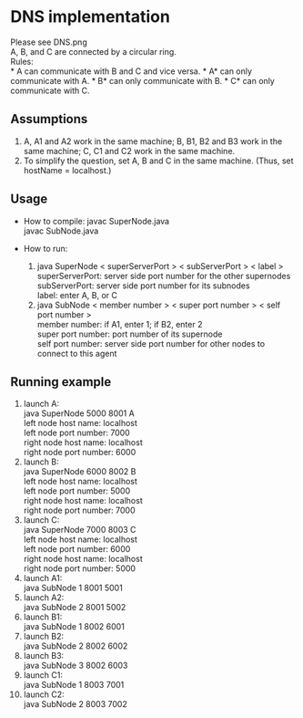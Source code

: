 # DNS implementation
Please see DNS.png  
A, B, and C are connected by a circular ring.  
Rules:  
	* A can communicate with B and C and vice versa.
	* A* can only communicate with A.
	* B* can only communicate with B.
	* C* can only communicate with C.

## Assumptions 
1. A, A1 and A2 work in the same machine; B, B1, B2 and B3 work in the same machine; C, C1 and C2 work in the same machine.
2. To simplify the question, set A, B and C in the same machine. (Thus, set hostName = localhost.)
## Usage
* How to compile: javac SuperNode.java  
						 javac SubNode.java

* How to run:  
   1. java SuperNode < superServerPort > < subServerPort > < label >  
			superServerPort: server side port number for the other supernodes  
			subServerPort: server side port number for its subnodes  
			label: enter A, B, or C
	2. java SubNode < member number > < super port number > < self port number >  
			member number: if A1, enter 1; if B2, enter 2  
			super port number: port number of its supernode  
			self port number: server side port number for other nodes to connect to this agent

## Running example
1. launch A:  
	java SuperNode 5000 8001 A  
	left node host name: localhost  
	left node port number: 7000  
	right node host name: localhost  
	right node port number: 6000  
2. launch B:  
	java SuperNode 6000 8002 B  
	left node host name: localhost  
	left node port number: 5000  
	right node host name: localhost  
	right node port number: 7000  
3. launch C:  
	java SuperNode 7000 8003 C  
	left node host name: localhost  
	left node port number: 6000  
	right node host name: localhost  
	right node port number: 5000  
4. launch A1:  
	java SubNode 1 8001 5001  
5. launch A2:  
	java SubNode 2 8001 5002  
6. launch B1:  
	java SubNode 1 8002 6001  
7. launch B2:  
	java SubNode 2 8002 6002  
8. launch B3:  
	java SubNode 3 8002 6003  
9. launch C1:  
	java SubNode 1 8003 7001  
10. launch C2:  
	java SubNode 2 8003 7002  

